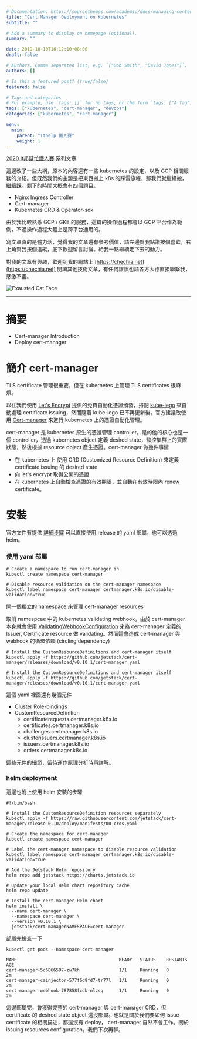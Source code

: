 ```yaml
---
# Documentation: https://sourcethemes.com/academic/docs/managing-content/
title: "Cert Manager Deployment on Kubernetes"
subtitle: ""

# Add a summary to display on homepage (optional).
summary: ""

date: 2019-10-10T16:12:10+08:00
draft: false

# Authors. Comma separated list, e.g. `["Bob Smith", "David Jones"]`.
authors: []

# Is this a featured post? (true/false)
featured: false

# Tags and categories
# For example, use `tags: []` for no tags, or the form `tags: ["A Tag", "Another Tag"]` for one or more tags.
tags: ["kubernetes", "cert-manager", "devops"]
categories: ["kubernetes", "cert-manager"]

menu:
  main:
    parent: "Ithelp 鐵人賽"
    weight: 1
---
```


[2020 It邦幫忙鐵人賽](https://ithelp.ithome.com.tw/2020ironman) 系列文章

這邊改了一些大綱，原本的內容還有一些 kubernetes 的設定，以及 GCP 相關服務的介紹。但既然我們的主題是把東西搬上 k8s 的踩雷旅程，那我們就繼續搬，繼續踩。剩下的時間大概會有四個題目。

- Nginx Ingress Controller
- Cert-manager
- Kubernetes CRD & Operator-sdk

由於我比較熟悉 GCP / GKE 的服務，這篇的操作過程都會以 GCP 平台作為範例，不過操作過程大體上是跨平台通用的。

寫文章真的是體力活，覺得我的文章還有參考價值，請左邊幫我點讚按個喜歡，右上角幫我按個追縱，底下歡迎留言討論。給我一點繼續走下去的動力。

對我的文章有興趣，歡迎到我的網站上 [https://chechia.net](https://chechia.net) 閱讀其他技術文章，有任何謬誤也請各方大德直接聯繫我，感激不盡。

![Exausted Cat Face](https://d32l83enj9u8rg.cloudfront.net/wp-content/uploads/iStock-966846550-cat-overheating-simonkr-1-940x470.jpg)

---

# 摘要

* Cert-manager Introduction
* Deploy cert-manager

# 簡介 cert-manager

TLS certificate 管理很重要，但在 kubernetes 上管理 TLS certificates 很麻煩。

以往我們使用 [Let's Encrypt](https://letsencrypt.org/zh-tw/) 提供的免費自動化憑證頒發，搭配 [kube-lego](https://github.com/jetstack/kube-lego) 來自動處理 certificate issuing，然而隨著 kube-lego 已不再更新後，官方建議改使用 [Cert-manager](https://github.com/jetstack/cert-manager/) 來進行 kubernetes 上的憑證自動化管理。

cert-manager 是 kubernetes 原生的憑證管理 controller。是的他的核心也是一個 controller，透過 kubernetes object 定義 desired state，監控集群上的實際狀態，然後根據 resource object 產生憑證。cert-manager 做幾件事情

* 在 kubernetes 上 使用 CRD (Customized Resource Definition) 來定義 certificate issuing 的 desired state
* 向 let's encrypt 取得公開的憑證
* 在 kubernetes 上自動檢查憑證的有效期限，並自動在有效時限內 renew certificate。

# 安裝

官方文件有提供 [詳細步驟](https://docs.cert-manager.io/en/latest/getting-started/install/kubernetes.html) 可以直接使用 release 的 yaml 部屬，也可以透過 helm。

### 使用 yaml 部屬

```
# Create a namespace to run cert-manager in
kubectl create namespace cert-manager

# Disable resource validation on the cert-manager namespace
kubectl label namespace cert-manager certmanager.k8s.io/disable-validation=true
```

開一個獨立的 namespace 來管理 cert-manager resources

取消 namespcae 中的 kubernetes validating webhook。由於 cert-manager 本身就會使用 [ValidatingWebhookConfiguration](https://kubernetes.io/docs/reference/access-authn-authz/extensible-admission-controllers/) 來為 cert-manager 定義的 Issuer, Certificate resource 做 validating。然而這會造成 cert-manager 與 webhook 的循環依賴 (circling dependency)

```
# Install the CustomResourceDefinitions and cert-manager itself
kubectl apply -f https://github.com/jetstack/cert-manager/releases/download/v0.10.1/cert-manager.yaml
```


```
# Install the CustomResourceDefinitions and cert-manager itself
kubectl apply -f https://github.com/jetstack/cert-manager/releases/download/v0.10.1/cert-manager.yaml
```

這個 yaml 裡面還有幾個元件

* Cluster Role-bindings
* CustomResourceDefinition
  * certificaterequests.certmanager.k8s.io
  * certificates.certmanager.k8s.io
  * challenges.certmanager.k8s.io
  * clusterissuers.certmanager.k8s.io
  * issuers.certmanager.k8s.io
  * orders.certmanager.k8s.io

這些元件的細節，留待運作原理分析時再詳解。

### helm deployment

這邊也附上使用 helm 安裝的步驟

```
#!/bin/bash

# Install the CustomResourceDefinition resources separately
kubectl apply -f https://raw.githubusercontent.com/jetstack/cert-manager/release-0.10/deploy/manifests/00-crds.yaml

# Create the namespace for cert-manager
kubectl create namespace cert-manager

# Label the cert-manager namespace to disable resource validation
kubectl label namespace cert-manager certmanager.k8s.io/disable-validation=true

# Add the Jetstack Helm repository
helm repo add jetstack https://charts.jetstack.io

# Update your local Helm chart repository cache
helm repo update

# Install the cert-manager Helm chart
helm install \
  --name cert-manager \
  --namespace cert-manager \
  --version v0.10.1 \
  jetstack/cert-managerNAMESPACE=cert-manager
```

部屬完檢查一下

```
kubectl get pods --namespace cert-manager

NAME                                       READY   STATUS    RESTARTS   AGE
cert-manager-5c6866597-zw7kh               1/1     Running   0          2m
cert-manager-cainjector-577f6d9fd7-tr77l   1/1     Running   0          2m
cert-manager-webhook-787858fcdb-nlzsq      1/1     Running   0          2m
```

這邊部屬完，會獲得完整的 cert-manager 與 cert-manager CRD，但 certificate 的 desired state object 還沒部屬。也就是關於我們要如何 issue certificate 的相關描述，都還沒有 deploy， cert-manager 自然不會工作。關於 issuing resources configuration，我們下次再聊。

